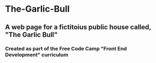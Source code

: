 # The-Garlic-Bull

## A web page for a fictitoius public house called, "The Garlic Bull"

### Created as part of the Free Code Camp "Front End Development" curriculum
